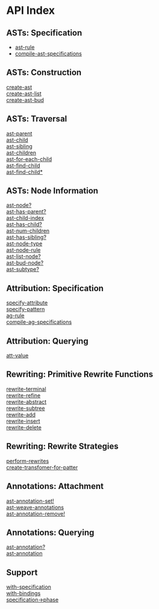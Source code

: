 # API Index #

## ASTs: Specification ##

 * [ast-rule](ASTs#ast-rule.md)
 * [compile-ast-specifications](ASTs#compile-ast-specifications.md)

<h2>ASTs: Construction</h2>

<a href='ASTs#create-ast.md'>create-ast</a><br>
<a href='ASTs#create-ast-list.md'>create-ast-list</a><br>
<a href='ASTs#create-ast-bud.md'>create-ast-bud</a><br>

<h2>ASTs: Traversal</h2>

<a href='ASTs#ast-parent.md'>ast-parent</a><br>
<a href='ASTs#ast-child.md'>ast-child</a><br>
<a href='ASTs#ast-sibling.md'>ast-sibling</a><br>
<a href='ASTs#ast-children.md'>ast-children</a><br>
<a href='ASTs#ast-for-each-child.md'>ast-for-each-child</a><br>
<a href='ASTs#ast-find-child.md'>ast-find-child</a><br>
<a href='ASTs#ast-find-child*.md'>ast-find-child*</a><br>

<h2>ASTs: Node Information</h2>

<a href='ASTs#ast-node?.md'>ast-node?</a><br>
<a href='ASTs#ast-has-parent?.md'>ast-has-parent?</a><br>
<a href='ASTs#ast-child-index.md'>ast-child-index</a><br>
<a href='ASTs#ast-has-child?.md'>ast-has-child?</a><br>
<a href='ASTs#ast-num-children.md'>ast-num-children</a><br>
<a href='ASTs#ast-has-sibling?.md'>ast-has-sibling?</a><br>
<a href='ASTs#ast-node-type.md'>ast-node-type</a><br>
<a href='ASTs#ast-node-rule.md'>ast-node-rule</a><br>
<a href='ASTs#ast-list-node?.md'>ast-list-node?</a><br>
<a href='ASTs#ast-bud-node?.md'>ast-bud-node?</a><br>
<a href='ASTs#ast-subtype?.md'>ast-subtype?</a>

<h2>Attribution: Specification</h2>

<a href='Attributes#specify-attribute.md'>specify-attribute</a><br>
<a href='Attributes#specify-pattern.md'>specify-pattern</a><br>
<a href='Attributes#ag-rule.md'>ag-rule</a><br>
<a href='Attributes#compile-ag-specifications.md'>compile-ag-specifications</a>

<h2>Attribution: Querying</h2>

<a href='Attributes#att-value.md'>att-value</a>

<h2>Rewriting: Primitive Rewrite Functions</h2>

<a href='Rewrites#rewrite-terminal.md'>rewrite-terminal</a><br>
<a href='Rewrites#rewrite-refine.md'>rewrite-refine</a><br>
<a href='Rewrites#rewrite-abstract.md'>rewrite-abstract</a><br>
<a href='Rewrites#rewrite-subtree.md'>rewrite-subtree</a><br>
<a href='Rewrites#rewrite-add.md'>rewrite-add</a><br>
<a href='Rewrites#rewrite-insert.md'>rewrite-insert</a><br>
<a href='Rewrites#rewrite-delete.md'>rewrite-delete</a>

<h2>Rewriting: Rewrite Strategies</h2>

<a href='Rewrites#perform-rewrites.md'>perform-rewrites</a><br>
<a href='Rewrites#create-transformer-for-pattern.md'>create-transfomer-for-patter</a>

<h2>Annotations: Attachment</h2>

<a href='Annotations#ast-annotation-set!.md'>ast-annotation-set!</a><br>
<a href='Annotations#ast-weave-annotations.md'>ast-weave-annotations</a><br>
<a href='Annotations#ast-annotation-remove!.md'>ast-annotation-remove!</a>

<h2>Annotations: Querying</h2>

<a href='Annotations#ast-annotation?.md'>ast-annotation?</a><br>
<a href='Annotations#ast-annotation.md'>ast-annotation</a>

<h2>Support</h2>

<a href='SupportAPI#with-specification.md'>with-specification</a><br>
<a href='SupportAPI#with-bindings.md'>with-bindings</a><br>
<a href='SupportAPI#specification->phase.md'>specification-&gt;phase</a>

